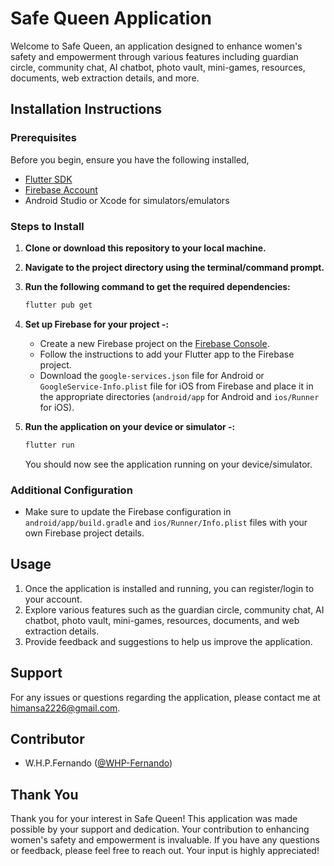# Safe Queen Application
Welcome to Safe Queen, an application designed to enhance women's safety and empowerment through various features including guardian circle, community chat, AI chatbot, photo vault, mini-games, resources, documents, web extraction details, and more.


## Installation Instructions

### Prerequisites

Before you begin, ensure you have the following installed,

- [Flutter SDK](https://flutter.dev/docs/get-started/install)
- [Firebase Account](https://firebase.google.com/)
- Android Studio or Xcode for simulators/emulators

### Steps to Install

1. **Clone or download this repository to your local machine.**
2. **Navigate to the project directory using the terminal/command prompt.**
3. **Run the following command to get the required dependencies:**

    ```bash
    flutter pub get
    ```

4. **Set up Firebase for your project -:**
   - Create a new Firebase project on the [Firebase Console](https://console.firebase.google.com/).
   - Follow the instructions to add your Flutter app to the Firebase project.
   - Download the `google-services.json` file for Android or `GoogleService-Info.plist` file for iOS from Firebase and place it in the appropriate directories (`android/app` for Android and `ios/Runner` for iOS).

5. **Run the application on your device or simulator -:**

    ```bash
    flutter run
    ```

    You should now see the application running on your device/simulator.

### Additional Configuration

- Make sure to update the Firebase configuration in `android/app/build.gradle` and `ios/Runner/Info.plist` files with your own Firebase project details.

## Usage

1. Once the application is installed and running, you can register/login to your account.
2. Explore various features such as the guardian circle, community chat, AI chatbot, photo vault, mini-games, resources, documents, and web extraction details.
3. Provide feedback and suggestions to help us improve the application.

## Support

For any issues or questions regarding the application, please contact me at [himansa2226@gmail.com](mailto:himansa2226@gmail.com).

## Contributor

- W.H.P.Fernando ([@WHP-Fernando](https://github.com/WHP-Fernando))

## Thank You

Thank you for your interest in Safe Queen! This application was made possible by your support and dedication. Your contribution to enhancing women's safety and empowerment is invaluable. If you have any questions or feedback, please feel free to reach out. Your input is highly appreciated!

